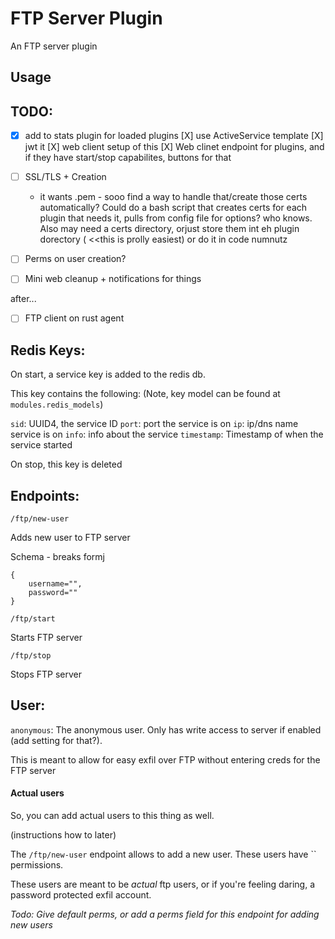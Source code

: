 # FTP Server Plugin

An FTP server plugin

## Usage

## TODO:
- [X] add to stats plugin for loaded plugins 
    [X] use ActiveService template
    [X] jwt it
    [X] web client setup of this
    [X] Web clinet endpoint for plugins, 
        and if they have start/stop capabilites, buttons for that

- [ ] SSL/TLS + Creation
    - it wants .pem - sooo find a way to handle that/create those certs automatically? Could do a bash script that creates certs for each plugin that needs it, pulls from config file for options? who knows. Also may need a certs directory, orjust store them int eh plugin dorectory ( <<this is prolly easiest)
    or do it in code numnutz

- [ ] Perms on user creation?
- [ ] Mini web cleanup + notifications for things


after...
- [ ] FTP client on rust agent

## Redis Keys:

On start, a service key is added to the redis db. 

This key contains the following: (Note, key model can be found at `modules.redis_models`)

`sid`: UUID4, the service ID
`port`: port the service is on
`ip`: ip/dns name service is on
`info`: info about the service
`timestamp`: Timestamp of when the service started

On stop, this key is deleted


## Endpoints:

`/ftp/new-user`

Adds new user to FTP server

Schema - breaks formj
```
{
    username="",
    password=""
}

```

`/ftp/start`

Starts FTP server


`/ftp/stop`

Stops FTP server


## User:

`anonymous`: The anonymous user. Only has write access to server if enabled (add setting for that?). 

This is meant to allow for easy exfil over FTP without entering creds for the FTP server


#### Actual users
So, you can add actual users to this thing as well.

(instructions how to later)

The `/ftp/new-user` endpoint allows to add a new user. These users have `` permissions.

These users are meant to be *actual* ftp users, or if you're feeling daring, a password protected exfil account. 

*Todo: Give default perms, or add a perms field for this endpoint for adding new users*